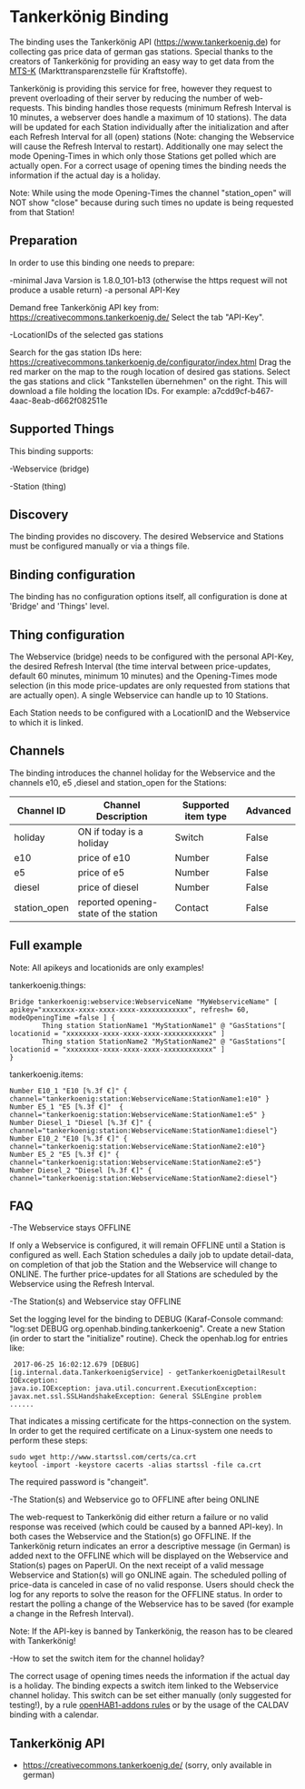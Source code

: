 # Tankerkönig Binding

The binding uses the Tankerkönig API (https://www.tankerkoenig.de) for collecting gas price data of german gas stations. 
Special thanks to the creators of Tankerkönig for providing an easy way to get data from  the [MTS-K]  (Markttransparenzstelle für Kraftstoffe).

Tankerkönig is providing this service for free, however they request to prevent overloading of their server by reducing the number of web-requests. This binding handles those requests (minimum Refresh Interval is 10 minutes, a webserver does handle a maximum of 10 stations).
The data will be updated for each Station individually after the initialization and after each Refresh Interval for all (open) stations (Note: changing the Webservice will cause the Refresh Interval to restart).
Additionally one may select the mode Opening-Times in which only those Stations get polled which are actually open.  For a correct usage of opening times the binding needs the information if the actual day is a holiday.

Note: 
While using the mode Opening-Times the channel "station_open" will NOT show "close" because during such times no update is being requested from that Station! 

## Preparation

In order to use this binding one needs to prepare:

-minimal Java Varsion is 1.8.0_101-b13 (otherwise the https request will not produce a usable return)
-a personal API-Key

Demand free Tankerkönig API key from: https://creativecommons.tankerkoenig.de/  Select the tab "API-Key".

-LocationIDs of the selected gas stations

Search for the gas station IDs here: https://creativecommons.tankerkoenig.de/configurator/index.html 
Drag the red marker on the map to the rough location of desired gas stations. Select the gas stations and click "Tankstellen übernehmen" on the right. This will download a file holding the location IDs. For example: a7cdd9cf-b467-4aac-8eab-d662f082511e

## Supported Things

This binding supports:

-Webservice (bridge)

-Station (thing)

## Discovery

The binding provides no discovery. The desired Webservice and Stations must be configured manually or via a things file.

## Binding configuration

The binding has no configuration options itself, all configuration is done at 'Bridge' and 'Things' level.

## Thing configuration

The Webservice (bridge) needs to be configured with the personal API-Key, the desired Refresh Interval (the time interval between price-updates, default 60 minutes, minimum 10 minutes) and the Opening-Times mode selection (in this mode price-updates are only requested from stations that are actually open). 
A single Webservice can handle up to 10 Stations.
 
Each Station needs to be configured with a LocationID and the Webservice to which it is linked.

## Channels

The binding introduces the channel holiday for the Webservice and the channels e10, e5 ,diesel and station_open for the Stations:

| Channel ID                                      | Channel Description                                          | Supported item type | Advanced |
|-------------------------------------------------|--------------------------------------------------------------|---------------------|----------|
| holiday                                         | ON if today is a holiday                                     | Switch              | False    |
| e10                                             | price of e10                                                 | Number              | False    |
| e5                                              | price of e5                                                  | Number              | False    |
| diesel                                          | price of diesel                                              | Number              | False    |
| station_open                                    | reported opening-state of the station                        | Contact             | False    |

## Full example

Note: All apikeys and locationids are only examples!

tankerkoenig.things:

```
Bridge tankerkoenig:webservice:WebserviceName "MyWebserviceName" [ apikey="xxxxxxxx-xxxx-xxxx-xxxx-xxxxxxxxxxxx", refresh= 60, modeOpeningTime =false ] {
        Thing station StationName1 "MyStationName1" @ "GasStations"[ locationid = "xxxxxxxx-xxxx-xxxx-xxxx-xxxxxxxxxxxx" ]
        Thing station StationName2 "MyStationName2" @ "GasStations"[ locationid = "xxxxxxxx-xxxx-xxxx-xxxx-xxxxxxxxxxxx" ]
}
```


tankerkoenig.items:

```
Number E10_1 "E10 [%.3f €]" { channel="tankerkoenig:station:WebserviceName:StationName1:e10" }
Number E5_1 "E5 [%.3f €]"  { channel="tankerkoenig:station:WebserviceName:StationName1:e5" }
Number Diesel_1 "Diesel [%.3f €]" { channel="tankerkoenig:station:WebserviceName:StationName1:diesel"}
Number E10_2 "E10 [%.3f €]" { channel="tankerkoenig:station:WebserviceName:StationName2:e10"}
Number E5_2 "E5 [%.3f €]" { channel="tankerkoenig:station:WebserviceName:StationName2:e5"}
Number Diesel_2 "Diesel [%.3f €]" { channel="tankerkoenig:station:WebserviceName:StationName2:diesel"}
```

## FAQ

-The Webservice stays OFFLINE

If only a Webservice is configured, it will remain OFFLINE until a Station is configured as well. Each Station schedules a daily job to update detail-data, on completion of that job the Station and the Webservice will change to ONLINE.
The further price-updates for all Stations are scheduled by the Webservice using the Refresh Interval.

-The Station(s) and Webservice stay OFFLINE

Set the logging level for the binding to DEBUG (Karaf-Console command: "log:set DEBUG org.openhab.binding.tankerkoenig". Create a new Station (in order to start the "initialize" routine). Check the openhab.log for entries like:

```
 2017-06-25 16:02:12.679 [DEBUG] [ig.internal.data.TankerkoenigService] - getTankerkoenigDetailResult IOException: 
java.io.IOException: java.util.concurrent.ExecutionException: javax.net.ssl.SSLHandshakeException: General SSLEngine problem
......
```

That indicates a missing certificate for the https-connection on the system.
In order to get the required certificate on a Linux-system one needs to perform these steps:

```
sudo wget http://www.startssl.com/certs/ca.crt
keytool -import -keystore cacerts -alias startssl -file ca.crt
```

The required password is "changeit".
   
-The Station(s) and Webservice go to OFFLINE after being ONLINE

The web-request to Tankerkönig did either return a failure or no valid response was received (which could be caused by a banned API-key). In both cases the Webservice and the Station(s) go OFFLINE. If the Tankerkönig return indicates an error a descriptive message (in German) is added next to the OFFLINE which will be displayed on the Webservice and Station(s) pages on PaperUI.
On the next receipt of a valid message Webservice and Station(s) will go ONLINE again.
The scheduled polling of price-data is canceled in case of no valid response.
Users should check the log for any reports to solve the reason for the OFFLINE status. In order to restart the polling a change of the Webservice has to be saved (for example a change in the Refresh Interval).

Note: If the API-key is banned by Tankerkönig, the reason has to be cleared with Tankerkönig!

-How to set the switch item for the channel holiday?

The correct usage of opening times needs the information if the actual day is a holiday. The binding expects a switch item linked to the Webservice channel holiday.
This switch can be set either manually (only suggested for testing!), by a rule [openHAB1-addons rules] or by the usage of the CALDAV binding with a calendar.

## Tankerkönig API

*  https://creativecommons.tankerkoenig.de/  (sorry, only available in german)

   [MTS-K]: <https://www.bundeskartellamt.de/DE/Wirtschaftsbereiche/Mineral%C3%B6l/MTS-Kraftstoffe/Verbraucher/verbraucher_node.html>
   [openhab1-addons rules]: <https://github.com/openhab/openhab1-addons/wiki/Samples-Rules#how-to-calculate-public-holidays>

